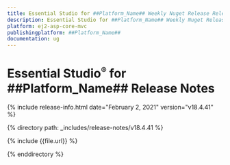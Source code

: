 ```yaml
---
title: Essential Studio for ##Platform_Name## Weekly Nuget Release Release Notes  
description: Essential Studio for ##Platform_Name## Weekly Nuget Release Release Notes  
platform: ej2-asp-core-mvc
publishingplatform: ##Platform_Name##
documentation: ug
---
```


# Essential Studio<sup style="font-size:70%">&reg;</sup> for  ##Platform_Name##  Release Notes  

{% include release-info.html date="February 2, 2021"   version="v18.4.41"  %} 

{% directory path: _includes/release-notes/v18.4.41 %}

{% include {{file.url}} %}

{% enddirectory %}
